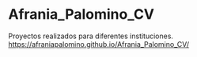 # Afrania_Palomino_CV
Proyectos realizados para diferentes instituciones. https://afraniapalomino.github.io/Afrania_Palomino_CV/
